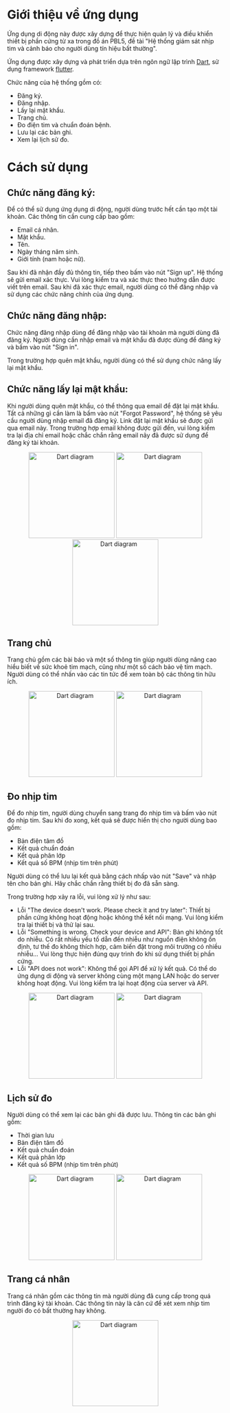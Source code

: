 # Giới thiệu về ứng dụng
Ứng dụng di động này được xây dựng để thực hiện quản lý và điều khiển thiết bị phần cứng từ xa trong đồ án PBL5, đề tài "Hệ thống giám sát nhịp tim và cảnh báo cho người dùng tín hiệu bất thường".

Ứng dụng được xây dựng và phát triển dựa trên ngôn ngữ lập trình [Dart](https://dart.dev/), sử dụng framework [flutter](https://flutter.dev/).

Chức năng của hệ thống gồm có:
- Đăng ký.
- Đăng nhập.
- Lấy lại mật khẩu.
- Trang chủ.
- Đo điện tim và chuẩn đoán bệnh.
- Lưu lại các bản ghi.
- Xem lại lịch sử đo.

# Cách sử dụng

## Chức năng đăng ký:

Để có thể sử dụng ứng dụng di động, người dùng trước hết cần tạo một tài khoản. Các thông tin cần cung cấp bao gồm:
- Email cá nhân.
- Mật khẩu.
- Tên.
- Ngày tháng năm sinh.
- Giới tính (nam hoặc nữ).

Sau khi đã nhận đầy đủ thông tin, tiếp theo bấm vào nút "Sign up". Hệ thống sẽ gửi email xác thực. Vui lòng kiểm tra và xác thực theo hướng dẫn được viết trên email.
Sau khi đã xác thực email, người dùng có thể đăng nhập và sử dụng các chức năng chính của ứng dụng.

## Chức năng đăng nhập:

Chức năng đăng nhập dùng để đăng nhập vào tài khoản mà người dùng đã đăng ký. Người dùng cần nhập email và mật khẩu đã được dùng để đăng ký và bấm vào nút "Sign in".

Trong trường hợp quên mật khẩu, người dùng có thể sử dụng chức năng lấy lại mật khẩu.

## Chức năng lấy lại mật khẩu:

Khi người dùng quên mật khẩu, có thể thông qua email để đặt lại mật khẩu. Tất cả những gì cần làm là bấm vào nút "Forgot Password", hệ thống sẽ yêu cầu người dùng nhập email đã đăng ký. Link đặt lại mật khẩu sẽ được gửi qua email này. Trong trường hợp email không được gửi đến, vui lòng kiểm tra lại địa chỉ email hoặc chắc chắn rằng email nãy đã được sử dụng để đăng ký tài khoản.

<p align="center" >
<img width="200" src="https://github.com/vm7608/PBL5-Healthy-Heart/blob/main/Mobile/source/mobile1.jpg?raw=true" alt="Dart diagram">
<!-- https://github.com/vm7608/PBL5-Healthy-Heart/blob/main/Mobile/source/mobile1.jpg?raw=true -->
<img width="200" src="https://github.com/vm7608/PBL5-Healthy-Heart/blob/main/Mobile/source/mobile2.jpg?raw=true" alt="Dart diagram">
<!-- https://github.com/vm7608/PBL5-Healthy-Heart/blob/main/Mobile/source/mobile2.jpg?raw=true -->
<img width="200" src="https://github.com/vm7608/PBL5-Healthy-Heart/blob/main/Mobile/source/mobile3.jpg?raw=true" alt="Dart diagram">
<!-- https://github.com/vm7608/PBL5-Healthy-Heart/blob/main/Mobile/source/mobile3.jpg?raw=true -->
<p>

## Trang chủ

Trang chủ gồm các bài báo và một số thông tin giúp người dùng nâng cao hiểu biết về sức khoẻ tim mạch, cũng như một số cách bảo vệ tim mạch.
Người dùng có thể nhấn vào các tin tức để xem toàn bộ các thông tin hữu ích.

<p align="center" >
<img width="200" src="https://github.com/vm7608/PBL5-Healthy-Heart/blob/main/Mobile/source/mobile4.jpg?raw=true" alt="Dart diagram">
<!-- https://github.com/vm7608/PBL5-Healthy-Heart/blob/main/Mobile/source/mobile4.jpg?raw=true -->
<img width="200" src="https://github.com/vm7608/PBL5-Healthy-Heart/blob/main/Mobile/source/mobile5.jpg?raw=true" alt="Dart diagram">
<!-- https://github.com/vm7608/PBL5-Healthy-Heart/blob/main/Mobile/source/mobile5.jpg?raw=true -->
<p>

## Đo nhịp tim
Để đo nhịp tim, người dùng chuyển sang trang đo nhịp tim và bấm vào nút đo nhịp tim. Sau khi đo xong, kết quả sẽ được hiển thị cho người dùng bao gồm:
- Bản điện tâm đồ
- Kết quả chuẩn đoán
- Kết quả phân lớp
- Kết quả số BPM (nhịp tim trên phút)

Người dùng có thể lưu lại kết quả bằng cách nhấp vào nút "Save" và nhập tên cho bản ghi.
Hãy chắc chắn rằng thiết bị đo đã sẵn sàng.

Trong trường hợp xảy ra lỗi, vui lòng xử lý như sau:
- Lỗi "The device doesn't work. Please check it and try later": Thiết bị phần cứng không hoạt động hoặc không thể kết nối mạng. Vui lòng kiểm tra lại thiết bị và thử lại sau.
- Lỗi "Something is wrong. Check your device and API": Bản ghi không tốt do nhiễu. Có rất nhiều yếu tố dẫn đến nhiễu như nguồn điện không ổn định, tư thế đo không thích hợp, cảm biến đặt trong môi trường có nhiều nhiễu... Vui lòng thực hiện đúng quy trình đo khi sử dụng thiết bị phần cứng.
- Lỗi "API does not work": Không thể gọi API để xử lý kết quả. Có thể do ứng dụng di động và server không cùng một mạng LAN hoặc do server không hoạt động. Vui lòng kiểm tra lại hoạt động của server và API.

<p align="center" >
<img width="200" src="https://github.com/vm7608/PBL5-Healthy-Heart/blob/main/Mobile/source/mobile7.jpg?raw=true" alt="Dart diagram">
<!-- https://github.com/vm7608/PBL5-Healthy-Heart/blob/main/Mobile/source/mobile7.jpg?raw=true -->
<img width="200" src="https://github.com/vm7608/PBL5-Healthy-Heart/blob/main/Mobile/source/mobile8.jpg?raw=true" alt="Dart diagram">
<!-- https://github.com/vm7608/PBL5-Healthy-Heart/blob/main/Mobile/source/mobile8.jpg?raw=true -->
<p>

## Lịch sử đo

Người dùng có thể xem lại các bản ghi đã được lưu. Thông tin các bản ghi gồm:
- Thời gian lưu
- Bản điện tâm đồ
- Kết quả chuẩn đoán
- Kết quả phân lớp
- Kết quả số BPM (nhịp tim trên phút)

<p align="center" >
<img width="200" src="https://github.com/vm7608/PBL5-Healthy-Heart/blob/main/Mobile/source/mobile9.jpg?raw=true" alt="Dart diagram">
<!-- https://github.com/vm7608/PBL5-Healthy-Heart/blob/main/Mobile/source/mobile9.jpg?raw=true -->
<img width="200" src="https://github.com/vm7608/PBL5-Healthy-Heart/blob/main/Mobile/source/mobile10.jpg?raw=true" alt="Dart diagram">
<!-- https://github.com/vm7608/PBL5-Healthy-Heart/blob/main/Mobile/source/mobile10.jpg?raw=true -->
<p>

## Trang cá nhân

Trang cá nhân gồm các thông tin mà người dùng đã cung cấp trong quá trình đăng ký tài khoản. Các thông tin này là căn cứ để xét xem nhịp tim người đo có bất thường hay không.

<p align="center" >
<img width="200" src="https://github.com/vm7608/PBL5-Healthy-Heart/blob/main/Mobile/source/mobile6.jpg?raw=true" alt="Dart diagram">
<p>
